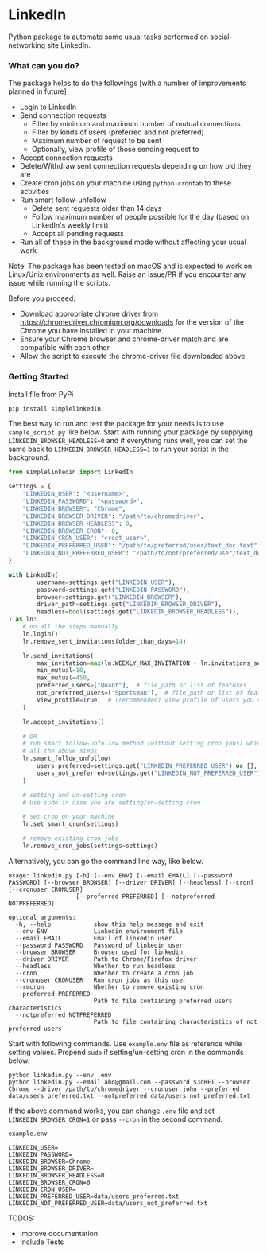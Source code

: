 # LinkedIn

Python package to automate some usual tasks performed on social-networking site LinkedIn.

### What can you do?

The package helps to do the followings [with a number of improvements planned in future]

- Login to LinkedIn
- Send connection requests
    - Filter by minimum and maximum number of mutual connections
    - Filter by kinds of users (preferred and not preferred)
    - Maximum number of request to be sent
    - Optionally, view profile of those sending request to
- Accept connection requests
- Delete/Withdraw sent connection requests depending on how old they are
- Create cron jobs on your machine using `python-crontab` to these activities
- Run smart follow-unfollow
    - Delete sent requests older than 14 days
    - Follow maximum number of people possible for the day (based on LinkedIn's weekly limit)
    - Accept all pending requests
- Run all of these in the background mode without affecting your usual work

Note: The package has been tested on macOS and is expected to work on Linux/Unix environments as well. Raise an issue/PR
if you encounter any issue while running the scripts.

Before you proceed:

- Download appropriate chrome driver from https://chromedriver.chromium.org/downloads for the version of the Chrome you
  have installed in your machine.
- Ensure your Chrome browser and chrome-driver match and are compatible with each other
- Allow the script to execute the chrome-driver file downloaded above

### Getting Started

Install file from PyPi

```bash
pip install simplelinkedin
```

The best way to run and test the package for your needs is to use `sample_script.py` like below. Start with running your
package by supplying `LINKEDIN_BROWSER_HEADLESS=0` and if everything runs well, you can set the same back
to `LINKEDIN_BROWSER_HEADLESS=1` to run your script in the background.

```python
from simplelinkedin import LinkedIn

settings = {
    "LINKEDIN_USER": "<username>",
    "LINKEDIN_PASSWORD": "<password>",
    "LINKEDIN_BROWSER": "Chrome",
    "LINKEDIN_BROWSER_DRIVER": "/path/to/chromedriver",
    "LINKEDIN_BROWSER_HEADLESS": 0,
    "LINKEDIN_BROWSER_CRON": 0,
    "LINKEDIN_CRON_USER": "<root_user>",
    "LINKEDIN_PREFERRED_USER": "/path/to/preferred/user/text_doc.text",
    "LINKEDIN_NOT_PREFERRED_USER": "/path/to/not/preferred/user/text_doc.text",
}

with LinkedIn(
        username=settings.get("LINKEDIN_USER"),
        password=settings.get("LINKEDIN_PASSWORD"),
        browser=settings.get("LINKEDIN_BROWSER"),
        driver_path=settings.get("LINKEDIN_BROWSER_DRIVER"),
        headless=bool(settings.get("LINKEDIN_BROWSER_HEADLESS")),
) as ln:
    # do all the steps manually
    ln.login()
    ln.remove_sent_invitations(older_than_days=14)

    ln.send_invitations(
        max_invitation=max(ln.WEEKLY_MAX_INVITATION - ln.invitations_sent_last_week, 0),
        min_mutual=10,
        max_mutual=450,
        preferred_users=["Quant"],  # file_path or list of features
        not_preferred_users=["Sportsman"],  # file_path or list of features
        view_profile=True,  # (recommended) view profile of users you sent connection request to
    )

    ln.accept_invitations()

    # OR
    # run smart follow-unfollow method (without setting cron jobs) which essentially does the same thing as
    # all the above steps
    ln.smart_follow_unfollow(
        users_preferred=settings.get("LINKEDIN_PREFERRED_USER") or [],
        users_not_preferred=settings.get("LINKEDIN_NOT_PREFERRED_USER") or [],
    )

    # setting and un-setting cron
    # Use sudo in case you are setting/un-setting cron.

    # set cron on your machine
    ln.set_smart_cron(settings)

    # remove existing cron jobs
    ln.remove_cron_jobs(settings=settings)
```

Alternatively, you can go the command line way, like below.

    usage: linkedin.py [-h] [--env ENV] [--email EMAIL] [--password PASSWORD] [--browser BROWSER] [--driver DRIVER] [--headless] [--cron] [--cronuser CRONUSER]
                       [--preferred PREFERRED] [--notpreferred NOTPREFERRED]

    optional arguments:
      -h, --help            show this help message and exit
      --env ENV             Linkedin environment file
      --email EMAIL         Email of linkedin user
      --password PASSWORD   Password of linkedin user
      --browser BROWSER     Browser used for linkedin
      --driver DRIVER       Path to Chrome/Firefox driver
      --headless            Whether to run headless
      --cron                Whether to create a cron job
      --cronuser CRONUSER   Run cron jobs as this user
      --rmcron              Whether to remove existing cron
      --preferred PREFERRED
                            Path to file containing preferred users characteristics
      --notpreferred NOTPREFERRED
                            Path to file containing characteristics of not preferred users

Start with following commands. Use `example.env` file as reference while setting values. Prepend `sudo` if
setting/un-setting cron in the commands below.

    python linkedin.py --env .env
    python linkedin.py --email abc@gmail.com --password $3cRET --browser Chrome --driver /path/to/chromedriver --cronuser john --preferred data/users_preferred.txt --notpreferred data/users_not_preferred.txt

If the above command works, you can change `.env` file and set `LINKEDIN_BROWSER_CRON=1` or pass `--cron` in the second
command.

`example.env`

    LINKEDIN_USER=
    LINKEDIN_PASSWORD=
    LINKEDIN_BROWSER=Chrome
    LINKEDIN_BROWSER_DRIVER=
    LINKEDIN_BROWSER_HEADLESS=0
    LINKEDIN_BROWSER_CRON=0
    LINKEDIN_CRON_USER=
    LINKEDIN_PREFERRED_USER=data/users_preferred.txt
    LINKEDIN_NOT_PREFERRED_USER=data/users_not_preferred.txt

TODOS:

- improve documentation
- Include Tests
